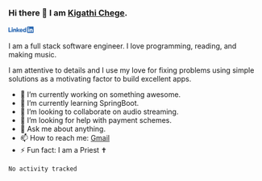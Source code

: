 ### Hi there 👋 I am [Kigathi Chege](https://www.google.com/search?q=kigathi+chege).

<!-- [![LinkedIn](/Linkedin-logo-png.png)]([link to your URL](https://www.linkedin.com/in/kigathi/)) -->

[<img alt="alt_text" width="50px" src="Linkedin-logo-png.png" />](https://www.linkedin.com/in/kigathi/)

I am a full stack software engineer. I love programming, reading, and making music.

I am attentive to details and I use my love for fixing problems using simple solutions as a motivating factor to build excellent apps.
<!-- Glad to see you here!  -->
<!-- 
${kigathi-chege}.${your.repo.id}
![visitors](https://visitor-badge.glitch.me/badge?page_id=page.id) 
-->

<!--
**kigathi-chege/kigathi-chege** is a ✨ _special_ ✨ repository because its `README.md` (this file) appears on your GitHub profile.

Here are some ideas to get you started:
-->

- 🔭 I’m currently working on something awesome.
- 🌱 I’m currently learning SpringBoot.
- 👯 I’m looking to collaborate on audio streaming.
- 🤔 I’m looking for help with payment schemes.
- 💬 Ask me about anything.
- 📫 How to reach me: [Gmail](mailto:chegekigathi@gmail.com)
- ⚡ Fun fact: I am a Priest ✝️

<!-- 
📊️ My Github stats

<img height="180em" src="https://github-readme-stats.vercel.app/api?username=kigathi-chege&show_icons=true&hide_border=true&&count_private=true&include_all_commits=true" />
-->

<!--START_SECTION:waka-->

```text
No activity tracked
```

<!--END_SECTION:waka-->
